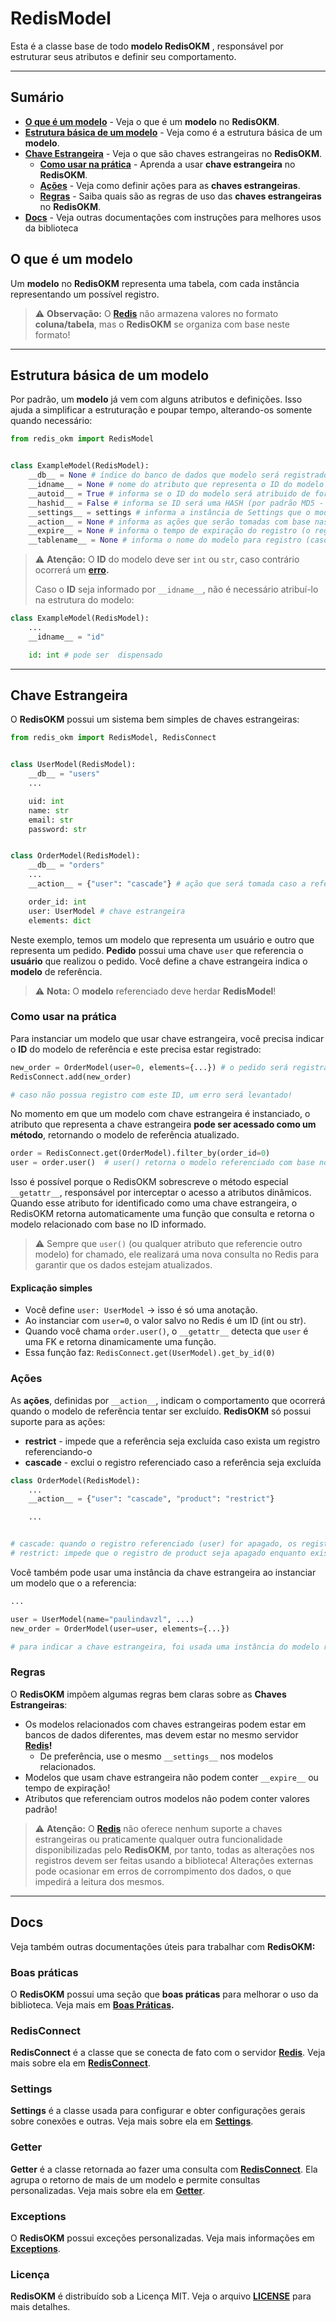 # RedisModel

Esta é a classe base de todo  **modelo RedisOKM** , responsável por estruturar seus atributos e definir seu comportamento.

---

## Sumário

- **[O que é um modelo](#o-que-é-um-modelo "Veja o que define um modelo")** - Veja o que é um **modelo** no **RedisOKM**.
- **[Estrutura básica de um modelo](#estrutura-básica-de-um-modelo)** - Veja como é a estrutura básica de um **modelo**.
- **[Chave Estrangeira](#chave-estrangeira)** - Veja o que são chaves estrangeiras no **RedisOKM**.
  - **[Como usar na prática](#como-usar-na-prática)** - Aprenda a usar **chave estrangeira** no **RedisOKM**.
  - **[Ações](#ações)** - Veja como definir ações para as **chaves estrangeiras**.
  - **[Regras](#regras)** - Saiba quais são as regras de uso das **chaves estrangeiras** no **RedisOKM**.
- **[Docs](#docs "Outras documentações")** - Veja outras documentações com instruções para melhores usos da biblioteca

## O que é um modelo

Um **modelo** no **RedisOKM** representa uma tabela, com cada instância representando um possível registro.

> ⚠️ **Observação:** O **[Redis](https://redis.io/ "Redis - The Real-time Data Platform")** não armazena valores no formato **coluna/tabela**, mas o **RedisOKM** se organiza com base neste formato!

---

## Estrutura básica de um modelo

Por padrão, um **modelo** já vem com alguns atributos e definições. Isso ajuda a simplificar a estruturação e poupar tempo, alterando-os somente quando necessário:

```python
from redis_okm import RedisModel


class ExampleModel(RedisModel):
	__db__ = None # índice do banco de dados que modelo será registrado (obrigatório declará-lo)
	__idname__ = None # nome do atributo que representa o ID do modelo (caso não declarado será o primeiro atributo do modelo)
	__autoid__ = True # informa se o ID do modelo será atribuido de forma automática, com base na quantidade de registros do modelo
	__hashid__ = False # informa se ID será uma HASH (por padrão MD5 - pode ser alterada com Settings)
	__settings__ = settings # informa a instância de Settings que o modelo usará (por padrão a instância base)
	__action__ = None # informa as ações que serão tomadas com base nas chaves estrangeiras (obrigatório caso use chaves estrangeiras – cada chave deve estar mapeada para "restrict" ou "cascade")
	__expire__ = None # informa o tempo de expiração do registro (o registro não expira se não for definido)
	__tablename__ = None # informa o nome do modelo para registro (caso não informado será o nome da classe em minúsculo - examplemodel)
```

> ⚠️ **Atenção:** O **ID** do modelo deve ser `int` ou `str`, caso contrário ocorrerá um **[erro](./Exceptions "redis-modelypeValueException").**
>
> Caso o **ID** seja informado por `__idname__`, não é necessário atribuí-lo na estrutura do modelo:

```python
class ExampleModel(RedisModel):
	...
	__idname__ = "id"

	id: int # pode ser  dispensado
```

---

## Chave Estrangeira

O **RedisOKM** possui um sistema bem simples de chaves estrangeiras:

```python
from redis_okm import RedisModel, RedisConnect


class UserModel(RedisModel):
	__db__ = "users"
	...

	uid: int
	name: str
	email: str
	password: str


class OrderModel(RedisModel):
	__db__ = "orders"
	...
	__action__ = {"user": "cascade"} # ação que será tomada caso a referência seja excluída (cascade/restrict)

	order_id: int
	user: UserModel # chave estrangeira
	elements: dict
```

Neste exemplo, temos um modelo que representa um usuário e outro que representa um pedido. **Pedido** possui uma chave `user` que referencia o **usuário** que realizou o pedido. Você define a chave estrangeira indica o **modelo** de referência.

> ⚠️ **Nota:** O **modelo** referenciado deve herdar **RedisModel**!

### Como usar na prática

Para instanciar um modelo que usar chave estrangeira, você precisa indicar o **ID** do modelo de referência e este precisa estar registrado:

```python
new_order = OrderModel(user=0, elements={...}) # o pedido será registrado referenciando o registro do usuário com ID 0
RedisConnect.add(new_order)

# caso não possua registro com este ID, um erro será levantado!
```

No momento em que um modelo com chave estrangeira é instanciado, o atributo que representa a chave estrangeira **pode ser acessado como um método**, retornando o modelo de referência atualizado.

```python
order = RedisConnect.get(OrderModel).filter_by(order_id=0)
user = order.user()  # user() retorna o modelo referenciado com base no ID salvo
```

Isso é possível porque o RedisOKM sobrescreve o método especial `__getattr__`, responsável por interceptar o acesso a atributos dinâmicos. Quando esse atributo for identificado como uma chave estrangeira, o RedisOKM retorna automaticamente uma função que consulta e retorna o modelo relacionado com base no ID informado.

> ⚠️ Sempre que `user()` (ou qualquer atributo que referencie outro modelo) for chamado, ele realizará uma nova consulta no Redis para garantir que os dados estejam atualizados.

#### Explicação simples

- Você define `user: UserModel` → isso é só uma anotação.
- Ao instanciar com `user=0`, o valor salvo no Redis é um ID (int ou str).
- Quando você chama `order.user()`, o `__getattr__` detecta que `user` é uma FK e retorna dinamicamente uma função.
- Essa função faz: `RedisConnect.get(UserModel).get_by_id(0)`

### Ações

As **ações**, definidas por `__action__`, indicam o comportamento que ocorrerá quando o modelo de referência tentar ser excluído. **RedisOKM** só possui suporte para as ações:

- **restrict** - impede que a referência seja excluída caso exista um registro referenciando-o
- **cascade** - exclui o registro referenciado caso a referência seja excluída

```python
class OrderModel(RedisModel):
	...
	__action__ = {"user": "cascade", "product": "restrict"}

	...


# cascade: quando o registro referenciado (user) for apagado, os registros que o referenciam (OrderModel) também serão apagados
# restrict: impede que o registro de product seja apagado enquanto existir um registro de OrderModel
```

Você também pode usar uma instância da chave estrangeira ao instanciar um modelo que o a referencia:

```python
...

user = UserModel(name="paulindavzl", ...)
new_order = OrderModel(user=user, elements={...}) 

# para indicar a chave estrangeira, foi usada uma instância do modelo referenciado (user - UserModel)
```

### Regras

O **RedisOKM** impõem algumas regras bem claras sobre as **Chaves Estrangeiras**:

- Os modelos relacionados com chaves estrangeiras podem estar em bancos de dados diferentes, mas devem estar no mesmo servidor **[Redis](https://redis.io/ "Redis - The Real-time Data Platform")!**
  - De preferência, use o mesmo `__settings__` nos modelos relacionados.
- Modelos que usam chave estrangeira não podem conter `__expire__` ou tempo de expiração!
- Atributos que referenciam outros modelos não podem conter valores padrão!

> ⚠️ **Atenção:** O **[Redis](https://redis.io/ "Redis - The Real-time Data Platform")** não oferece nenhum suporte a chaves estrangeiras ou praticamente qualquer outra funcionalidade disponibilizadas pelo **RedisOKM**, por tanto, todas as alterações nos registros devem ser feitas usando a biblioteca! Alterações externas pode ocasionar em erros de corrompimento dos dados, o que impedirá a leitura dos mesmos.

---

## Docs

Veja também outras documentações úteis para trabalhar com **RedisOKM:**

### Boas práticas

O **RedisOKM** possui uma seção que **boas práticas** para melhorar o uso da biblioteca. Veja mais em **[Boas Práticas](./good-practices.md "Veja mais sobre Boas Práticas.").**

### RedisConnect

**RedisConnect** é a classe que se conecta de fato com o servidor **[Redis](https://redis.io/ "Redis - The Real-time Data Platform")**. Veja mais sobre ela em **[RedisConnect](./redis-connect.md "Veja mais sobre RedisConnect")**.

### Settings

**Settings** é a classe usada para configurar e obter configurações gerais sobre conexões e outras. Veja mais sobre ela em **[Settings](./settings.md "Veja mais sobre Settings")**.

### Getter

**Getter** é a classe retornada ao fazer uma consulta com **[RedisConnect](#RedisConnect "Veja mais sobre RedisConnect")**. Ela agrupa o retorno de mais de um modelo e permite consultas personalizadas. Veja mais sobre ela em **[Getter](./getter.md "Veja mais sobre Getter")**.

### Exceptions

O **RedisOKM** possui exceções personalizadas. Veja mais informações em **[Exceptions](./exceptions.md "Veja mais sobre Exceptions")**.

### Licença

**RedisOKM** é distribuído sob a Licença MIT. Veja o arquivo **[LICENSE](./LICENSE "LICENÇA de uso")** para mais detalhes.
